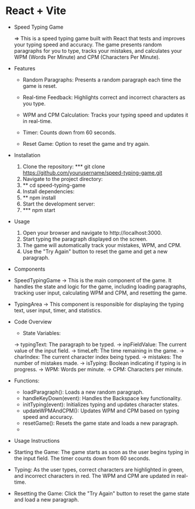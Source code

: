 # React + Vite

* Speed Typing Game

    => This is a speed typing game built with React that tests and improves your typing speed and accuracy. The game presents random paragraphs for you to type, 
       tracks 
       your mistakes, and calculates your WPM (Words Per Minute) and CPM (Characters Per Minute).

* Features

   * Random Paragraphs: Presents a random paragraph each time the game is reset.
     
   * Real-time Feedback: Highlights correct and incorrect characters as you type.
   * WPM and CPM Calculation: Tracks your typing speed and updates it in real-time.
   * Timer: Counts down from 60 seconds.
   * Reset Game: Option to reset the game and try again.

* Installation
  
  1. Clone the repository:
   *** git clone https://github.com/yourusername/speed-typing-game.git 
  3. Navigate to the project directory:
  4. ** cd speed-typing-game 
  5. Install dependencies:
  6. ** npm install
  7. Start the development server:
  8. *** npm start


* Usage
  1. Open your browser and navigate to http://localhost:3000.
  2. Start typing the paragraph displayed on the screen.
  3. The game will automatically track your mistakes, WPM, and CPM.
  4. Use the "Try Again" button to reset the game and get a new paragraph.
  
* Components
 * SpeedTypingGame
 -> This is the main component of the game. It handles the state and logic for the game, including loading paragraphs, tracking user input, calculating WPM and 
   CPM, and resetting the game.

* TypingArea
 -> This component is responsible for displaying the typing text, user input, timer, and statistics.

* Code Overview
  * State Variables:
  
  -> typingText: The paragraph to be typed.
  -> inpFieldValue: The current value of the input field.
  -> timeLeft: The time remaining in the game.
  -> charIndex: The current character index being typed.
  -> mistakes: The number of mistakes made.
  -> isTyping: Boolean indicating if typing is in progress.
  -> WPM: Words per minute.
  -> CPM: Characters per minute.
  
* Functions:

  * loadParagraph(): Loads a new random paragraph.
  * handleKeyDown(event): Handles the Backspace key functionality.
  * initTyping(event): Initializes typing and updates character states.
  * updateWPMAndCPM(): Updates WPM and CPM based on typing speed and accuracy.
  * resetGame(): Resets the game state and loads a new paragraph.
  * 
  
* Usage Instructions
 * Starting the Game: The game starts as soon as the user begins typing in the input field. The timer counts down from 60 seconds.
 * Typing: As the user types, correct characters are highlighted in green, and incorrect characters in red. The WPM and CPM are updated in real-time.
 * Resetting the Game: Click the "Try Again" button to reset the game state and load a new paragraph.
  
 
    
  


